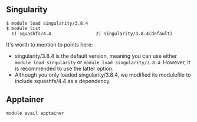 ## Singularity

```
$ module load singularity/3.8.4
$ module list
  1) squashfs/4.4                 2) singularity/3.8.4(default)
```

It's worth to mention to points here:
- singularity/3.8.4 is the default version, meaning you can use either `module load singularity` or `module load singularity/3.8.4`. However, it is recommended to use the latter option.
- Although you only loaded singularity/3.8.4, we modified its modulefile to include squashfs/4.4 as a dependency.

## Apptainer
```
module avail apptainer
```